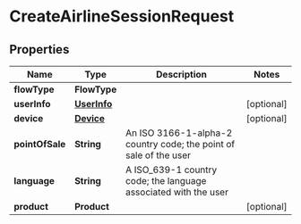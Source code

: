 

# CreateAirlineSessionRequest


## Properties

| Name | Type | Description | Notes |
|------------ | ------------- | ------------- | -------------|
|**flowType** | **FlowType** |  |  |
|**userInfo** | [**UserInfo**](UserInfo.md) |  |  [optional] |
|**device** | [**Device**](Device.md) |  |  [optional] |
|**pointOfSale** | **String** | An ISO 3166-1-alpha-2 country code; the point of sale of the user |  |
|**language** | **String** | A ISO_639-1 country code; the language associated with the user |  |
|**product** | **Product** |  |  [optional] |



